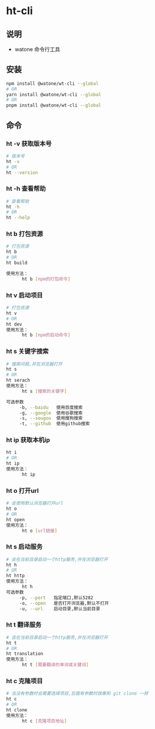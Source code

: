 # ht-cli

## 说明

- watone 命令行工具

## 安装

```bash
npm install @watone/wt-cli --global
# OR
yarn install @watone/wt-cli --global
# OR
pnpm install @watone/wt-cli --global
```

## 命令

### ht -v 获取版本号

``` bash
# 版本号
ht -v
# OR
ht --version
```

### ht -h 查看帮助

``` bash
# 查看帮助
ht -h
# OR
ht --help
```



### ht b 打包资源

``` bash
# 打包资源
ht b
# OR
ht build

使用方法：
      ht b [npm的打包命令]
```
### ht v 启动项目
``` bash
# 打包资源
ht v
# OR
ht dev
使用方法：
      ht b [npm的启动命令]
```

### ht s 关键字搜索

``` bash
# 搜索问题,并在浏览器打开
ht s
# OR
ht serach
使用方法：
      ht s [搜索的关键字]

可选参数
     -b, --baidu   使用百度搜索
     -g, --google  使用谷歌搜索
     -s, --sougou  使用搜狗搜索
     -t, --github  使用github搜索
```

### ht ip 获取本机ip

``` bash
ht i
# OR
ht ip
使用方法：
      ht ip
```

### ht o 打开url
``` bash
# 会使用默认浏览器打开url
ht o
# OR
ht open
使用方法：
      ht o [url链接]
```
     
### ht s 启动服务
``` bash
# 会在当前目录启动一个http服务,并在浏览器打开
ht h
# OR
ht http
使用方法：
      ht h
可选参数
     -p, --port   指定端口,默认5282
     -o, --open   是否打开浏览器,默认不打开
     -u, --url    启动目录,默认当前目录
```


### ht t 翻译服务
``` bash
# 会在当前目录启动一个http服务,并在浏览器打开
ht t
# OR
ht translation
使用方法：
      ht t [需要翻译的单词或关键词]
```

### ht c 克隆项目
``` bash
# 当没有参数时会需要选择项目,后面有参数时效果和 git clone 一样
ht c
# OR
ht clone
使用方法：
      ht c [克隆项目地址]
```
